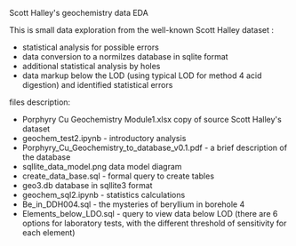 Scott Halley's geochemistry data EDA

This is small data exploration from the well-known Scott Halley dataset : 
- statistical analysis for possible errors
- data conversion to a normilzes database in sqlite format
- additional statistical analysis by holes
- data markup below the LOD (using typical LOD for method 4 acid digestion) and identified statistical errors

files description:
- Porphyry Cu Geochemistry Module1.xlsx  copy of source Scott Halley's dataset
- geochem_test2.ipynb - introductory analysis
- Porphyry_Cu_Geochemistry_to_database_v0.1.pdf - a brief description of the database
- sqllite_data_model.png data model diagram
- create_data_base.sql - formal query to create tables 
- geo3.db database in sqllite3 format
- geochem_sql2.ipynb - statistics calculations
- Be_in_DDH004.sql - the mysteries of beryllium in borehole 4
- Elements_below_LDO.sql - query to view data below LOD (there are 6 options for laboratory tests, with the different threshold of sensitivity for each element)
